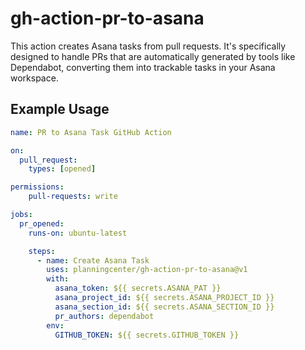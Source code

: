 # gh-action-pr-to-asana

This action creates Asana tasks from pull requests. It's specifically designed to handle PRs that are automatically 
generated by tools like Dependabot, converting them into trackable tasks in your Asana workspace.

## Example Usage

```yaml
name: PR to Asana Task GitHub Action

on:
  pull_request:
    types: [opened]

permissions:
    pull-requests: write

jobs:
  pr_opened:
    runs-on: ubuntu-latest

    steps:
      - name: Create Asana Task
        uses: planningcenter/gh-action-pr-to-asana@v1
        with:
          asana_token: ${{ secrets.ASANA_PAT }}
          asana_project_id: ${{ secrets.ASANA_PROJECT_ID }}
          asana_section_id: ${{ secrets.ASANA_SECTION_ID }}
          pr_authors: dependabot
        env:
          GITHUB_TOKEN: ${{ secrets.GITHUB_TOKEN }}
```
